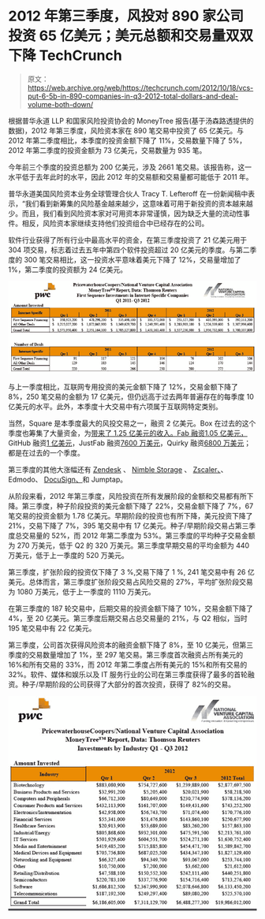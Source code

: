 # 2012 年第三季度，风投对 890 家公司投资 65 亿美元；美元总额和交易量双双下降 TechCrunch

> 原文：<https://web.archive.org/web/https://techcrunch.com/2012/10/18/vcs-put-6-5b-in-890-companies-in-q3-2012-total-dollars-and-deal-volume-both-down/>

根据普华永道 LLP 和国家风险投资协会的 MoneyTree 报告(基于汤森路透提供的数据)，2012 年第三季度，风险资本家在 890 笔交易中投资了 65 亿美元。与 2012 年第二季度相比，本季度的投资金额下降了 11%，交易数量下降了 5%，2012 年第二季度的投资金额为 73 亿美元，交易数量为 935 笔。

今年前三个季度的投资总额为 200 亿美元，涉及 2661 笔交易。该报告称，这一水平低于去年此时的水平，因此 2012 年的交易额和交易量都可能低于 2011 年。

普华永道美国风险资本业务全球管理合伙人 Tracy T. Lefteroff 在一份新闻稿中表示，“我们看到新筹集的风险基金越来越少，这意味着可用于新投资的资本越来越少。而且，我们看到风险资本家对可用资本非常谨慎，因为缺乏大量的流动性事件。相反，风险资本家继续支持他们投资组合中已经存在的公司。

软件行业获得了所有行业中最高水平的资金，在第三季度投资了 21 亿美元用于 304 项交易，标志着过去五年中第四个软件投资超过 20 亿美元的季度。与第二季度的 300 笔交易相比，这一投资水平意味着美元下降了 12%，交易量增加了 1%，第二季度的投资额为 24 亿美元。

[![](img/72e9757aa6fd17678ca488de779d6485.png "internet")](https://web.archive.org/web/20221206101020/https://beta.techcrunch.com/?attachment_id=678461)

与上一季度相比，互联网专用投资的美元金额下降了 12%，交易金额下降了 8%，250 笔交易的金额为 17 亿美元，但仍远高于过去两年普遍存在的每季度 10 亿美元的水平。此外，本季度十大交易中有六项属于互联网特定类别。

当然，Square 是本季度最大的风投交易之一，融资 2 亿美元。Box 在过去的这个季度也筹集了大量资金，为[带来了 1.25 亿美元的收入。Fab 融资](https://web.archive.org/web/20221206101020/https://beta.techcrunch.com/2012/07/31/box-raises-125m/)[1.05 亿美元，](https://web.archive.org/web/20221206101020/https://beta.techcrunch.com/2012/07/18/fab-seals-the-deal-on-105-million-in-new-funding/) GitHub 融资[1 亿美元](https://web.archive.org/web/20221206101020/http://www.techmeme.com/120709/p50#a120709p50)，JustFab 融资[7600 万美元](https://web.archive.org/web/20221206101020/https://beta.techcrunch.com/2012/07/26/justfab-just-nabbed-another-76m-to-take-its-fashion-platform-international/)，Quirky 融资[6800 万美元](https://web.archive.org/web/20221206101020/https://beta.techcrunch.com/2012/09/06/quirky-lands-68m-from-andreessen-kleiner-to-build-an-online-community-for-inventors/)；都是在过去的一个季度。

第三季度的其他大涨幅还有 [Zendesk](https://web.archive.org/web/20221206101020/https://beta.techcrunch.com/2012/09/12/preparing-for-an-ipo-online-customer-service-platform-zendesk-raises-60m-from-redpoint-goldman-sachs-and-others/) 、 [Nimble Storage](https://web.archive.org/web/20221206101020/https://beta.techcrunch.com/2012/09/10/eyeing-an-ipo-enterprise-data-company-nimble-storage-raises-40-7m-from-sequoia-and-accel/) 、 [Zscaler、](https://web.archive.org/web/20221206101020/https://beta.techcrunch.com/2012/08/29/zscaler-cloud-security/)、Edmodo、 [DocuSign、](https://web.archive.org/web/20221206101020/http://www.techmeme.com/120712/p61#a120712p61)和 Jumptap。

从阶段来看，2012 年第三季度，风险投资在所有发展阶段的金额和交易都有所下降。第三季度，种子阶段投资的美元金额下降了 22%，交易金额下降了 7%，67 笔交易的投资金额为 1.78 亿美元。早期阶段的投资也有所下降，美元投资下降了 21%，交易下降了 7%，395 笔交易中有 17 亿美元。种子/早期阶段交易占第三季度总交易量的 52%，而 2012 年第二季度为 53%。第三季度的平均种子交易金额为 270 万美元，低于 Q2 的 320 万美元。第三季度早期交易的平均金额为 440 万美元，低于上一季度的 520 万美元。

第三季度，扩张阶段的投资仅下降了 3 %,交易下降了 1 %, 241 笔交易中有 26 亿美元。总体而言，第三季度扩张阶段交易占风险交易的 27%，平均扩张阶段交易为 1080 万美元，低于上一季度的 1110 万美元。

在第三季度的 187 轮交易中，后期交易的投资金额下降了 10%，交易金额下降了 4%，至 20 亿美元。第三季度后期交易占总交易量的 21%，与 Q2 相似，当时 195 笔交易中有 22 亿美元。

第三季度，公司首次获得风险资本的融资金额下降了 8%，至 10 亿美元，但第三季度的交易数量增加了 1%，至 297 笔交易。第三季度首次融资占所有美元的 16%和所有交易的 33%，而 2012 年第二季度占所有美元的 15%和所有交易的 32%。软件、媒体和娱乐以及 IT 服务行业的公司在第三季度获得了最多的首轮融资。种子/早期阶段的公司获得了大部分的首次投资，获得了 82%的交易。

[![](img/be2233e4c841d29917e1218fb6471b09.png "investments")](https://web.archive.org/web/20221206101020/https://beta.techcrunch.com/?attachment_id=678462)